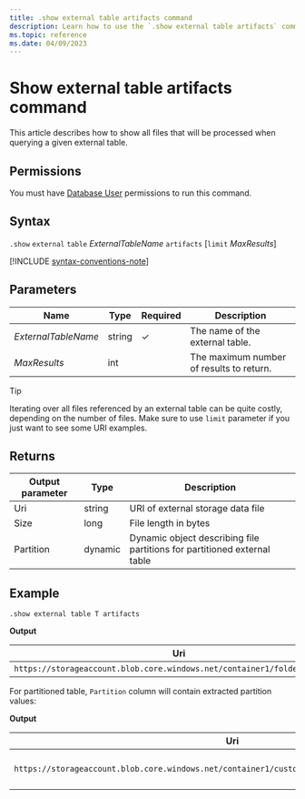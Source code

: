```yaml
---
title: .show external table artifacts command
description: Learn how to use the `.show external table artifacts` command to show external table artifacts for Azure Blob Storage or Azure Data Lake external tables.
ms.topic: reference
ms.date: 04/09/2023
---
```


# Show external table artifacts command

This article describes how to show all files that will be processed when querying a given external table.

## Permissions

You must have [Database User](access-control/role-based-access-control.md) permissions to run this command.

## Syntax

`.show` `external` `table` *ExternalTableName* `artifacts` [`limit` *MaxResults*]

[!INCLUDE [syntax-conventions-note](../../../includes/syntax-conventions-note.md)]

## Parameters

|Name|Type|Required|Description|
|--|--|--|--|
|*ExternalTableName*|string|&check;|The name of the external table.|
|*MaxResults*|int||The maximum number of results to return.|

> [!TIP]
> Iterating over all files referenced by an external table can be quite costly, depending on the number of files. Make sure to use `limit` parameter if you just want to see some URI examples.

## Returns

| Output parameter | Type   | Description                       |
|------------------|--------|-----------------------------------|
| Uri              | string | URI of external storage data file |
| Size             | long   | File length in bytes              |
| Partition        | dynamic | Dynamic object describing file partitions for partitioned external table |

## Example

```kusto
.show external table T artifacts
```

**Output**

| Uri | Size | Partition |
|--|--|--|
| `https://storageaccount.blob.core.windows.net/container1/folder/file.csv` | 10743 | `{}` |

For partitioned table, `Partition` column will contain extracted partition values:

**Output**

| Uri | Size | Partition |
|--|--|--|
| `https://storageaccount.blob.core.windows.net/container1/customer=john.doe/dt=20200101/file.csv` | 10743 | `{"Customer": "john.doe", "Date": "2020-01-01T00:00:00.0000000Z"}` |
